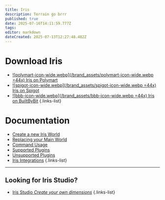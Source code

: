 ```yaml
---
title: Iris
description: Terrain go brrr
published: true
date: 2025-07-16T14:11:59.777Z
tags: 
editor: markdown
dateCreated: 2025-07-13T12:27:48.482Z
---
```




# Download Iris
- [![polymart-icon-wide.webp](/brand_assets/polymart-icon-wide.webp =44x) Iris on Polymart](https://polymart.org/product/3623/iris-dimension-engine)
- [![spigot-icon-wide.webp](/brand_assets/spigot-icon-wide.webp =44x) Iris on Spigot](https://www.spigotmc.org/resources/iris-dimension-engine.84586/)
- [![bbb-icon-wide.webp](/brand_assets/bbb-icon-wide.webp =44x) Iris on BuiltByBit](https://builtbybit.com/resources/iris-dimension-engine.56258/) 
{.links-list}

# Documentation

- [Create a new Iris World](/doc/iris/create-world)
- [Replacing your Main World](/doc/iris/replacing-main-world)
- [Command Usage](/doc/iris/commands)
- [Supported Plugins](/doc/iris/supported-plugins)
- [Unsupported Plugins](/doc/iris/unsupported-plugins)
- [Iris Integrations](/doc/iris/integrations)
{.links-list}

---

## Looking for Iris Studio?

- [Iris Studio *Create your own dimensions*](/guide/studio)
{.links-list}